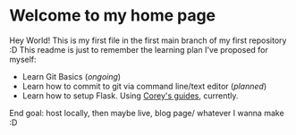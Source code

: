 # Welcome to my home page
Hey World! This is my first file in the first main branch of my first repository :D
This readme is just to remember the learning plan I've proposed for myself:
* Learn Git Basics (*ongoing*)
* Learn how to commit to git via command line/text editor (*planned*)
* Learn how to setup Flask. Using [Corey's guides](https://www.youtube.com/watch?v=MwZwr5Tvyxo), currently.

End goal: host locally, then maybe live, blog page/ whatever I wanna make :D
